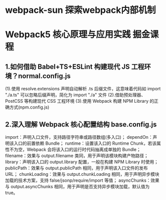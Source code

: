 # webpack-sun 探索webpack内部机制
# Webpack5 核心原理与应用实践 掘金课程

## 1.如何借助 Babel+TS+ESLint 构建现代 JS 工程环境？normal.config.js
(1).使用 resolve.extensions 声明自动解析 .ts 后缀文件，这意味着代码如 import "./a.ts" 可以忽略后缀声明，简化为 import "./a" 文件
(2).借助预处理器、PostCSS 等构建现代 CSS 工程环境
(3).使用 Webpack 构建 NPM Library 的正确方式(npm.config.js)

## 2.深入理解 Webpack 核心配置结构 base.config.js
import：声明入口文件，支持路径字符串或路径数组(多入口)；
dependOn：声明该入口的前置依赖 Bundle；
runtime：设置该入口的 Runtime Chunk，若该属性不为空，Webpack 会将该入口的运行时代码抽离成单独的 Bundle；
filename：效果与 output.filename 类同，用于声明该模块构建产物路径；
library：声明该入口的 output.library 配置，一般在构建 NPM Library 时使用；
publicPath：效果与 output.publicPath 相同，用于声明该入口文件的发布 URL；
chunkLoading：效果与 output.chunkLoading 相同，用于声明异步模块加载的技术方案，支持 false/jsonp/require/import 等值；
asyncChunks：效果与 output.asyncChunks 相同，用于声明是否支持异步模块加载，默认值为 true。

    



